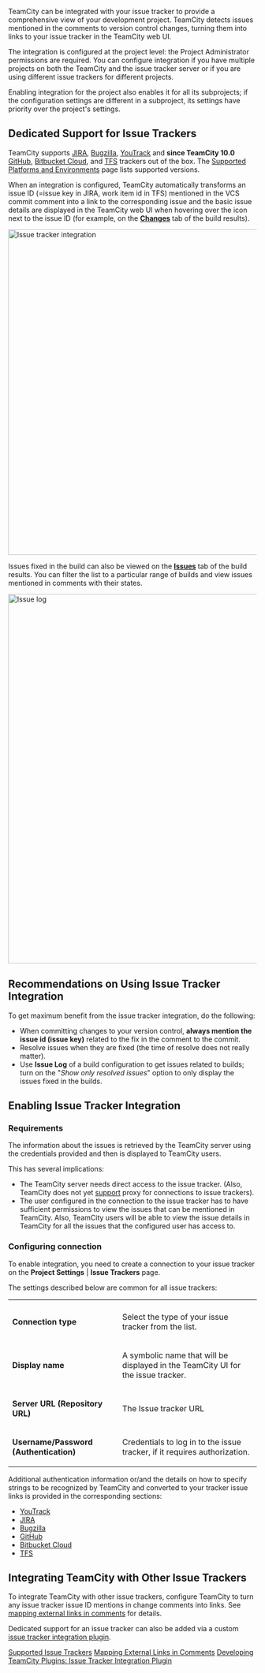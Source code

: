 [//]: # (title: Integrating TeamCity with Issue Tracker)
[//]: # (auxiliary-id: Integrating TeamCity with Issue Tracker)
TeamCity can be integrated with your issue tracker to provide a comprehensive view of your development project. TeamCity detects issues mentioned in the comments to version control changes, turning them into links to your issue tracker in the TeamCity web UI.

The integration is configured at the project level: the Project Administrator permissions are required. You can configure integration if you have multiple projects on both the TeamCity and the issue tracker server or if you are using different issue trackers for different projects.

Enabling integration for the project also enables it for all its subprojects; if the configuration settings are different in a subproject, its settings have priority over the project's settings.

## Dedicated Support for Issue Trackers

TeamCity supports [JIRA](jira.md), [Bugzilla](bugzilla.md), [YouTrack](youtrack.md) and __since TeamCity 10.0__ [GitHub](https://confluence.jetbrains.com/display/TCD10/GitHub), [Bitbucket Cloud](bitbucket-cloud.md), and [TFS](team-foundation-work-items.md) trackers out of the box. The [Supported Platforms and Environments](supported-platforms-and-environments.md#Issue+Tracker+Integration) page lists supported versions.

When an integration is configured, TeamCity automatically transforms an issue ID (=issue key in JIRA, work item id in TFS) mentioned in the VCS commit comment into a link to the corresponding issue and the basic issue details are displayed in the TeamCity web UI when hovering over the icon next to the issue ID (for example, on the __[Changes](working-with-build-results.md#Changes)__ tab of the build results).

<img src="issue-tracker-integration.png" width="661" alt="Issue tracker integration"/>

Issues fixed in the build can also be viewed on the __[Issues](working-with-build-results.md#Related+Issues)__ tab of the build results. You can filter the list to a particular range of builds and view issues mentioned in comments with their states.

<img src="issue-log.png" width="750" alt="Issue log"/>

## Recommendations on Using Issue Tracker Integration

To get maximum benefit from the issue tracker integration, do the following:
* When committing changes to your version control, __always mention the issue id (issue key)__ related to the fix in the comment to the commit.
* Resolve issues when they are fixed (the time of resolve does not really matter).
* Use __Issue Log__ of a build configuration to get issues related to builds; turn on the "_Show only resolved issues_" option to only display the issues fixed in the builds.

## Enabling Issue Tracker Integration

<anchor name="requirements"/>

### Requirements

The information about the issues is retrieved by the TeamCity server using the credentials provided and then is displayed to TeamCity users.

This has several implications:
* The TeamCity server needs direct access to the issue tracker. (Also, TeamCity does not yet [support](http://youtrack.jetbrains.net/issue/TW-8876) proxy for connections to issue trackers).
* The user configured in the connection to the issue tracker has to have sufficient permissions to view the issues that can be mentioned in TeamCity. Also, TeamCity users will be able to view the issue details in TeamCity for all the issues that the configured user has access to.

### Configuring connection

To enable integration, you need to create a connection to your issue tracker on the __Project Settings__ | __Issue Trackers__ page.

The settings described below are common for all issue trackers:

<table>

<tr>

<td></td>
<td></td>

</tr>

<tr>

<td>

__Connection type__


</td>

<td>

Select the type of your issue tracker from the list.


</td></tr><tr>

<td>

__Display name__


</td>

<td>

A symbolic name that will be displayed in the TeamCity UI for the issue tracker.


</td></tr><tr>

<td>

__Server URL (Repository URL)__


</td>

<td>

The Issue tracker URL


</td></tr><tr>

<td>

__Username/Password (Authentication)__


</td>

<td>

Credentials to log in to the issue tracker, if it requires authorization.


</td></tr></table>

Additional authentication information or/and the details on how to specify strings to be recognized by TeamCity and converted to your tracker issue links is provided in the corresponding sections:
* [YouTrack](youtrack.md)
* [JIRA](jira.md)
* [Bugzilla](bugzilla.md)
* [GitHub](github.md)
* [Bitbucket Cloud](bitbucket-cloud.md)
* [TFS](team-foundation-work-items.md)

## Integrating TeamCity with Other Issue Trackers

To integrate TeamCity with other issue trackers, configure TeamCity to turn any issue tracker issue ID mentions in change comments into links. See [mapping external links in comments](mapping-external-links-in-comments.md) for details.

Dedicated support for an issue tracker can also be added via a custom [issue tracker integration plugin](https://plugins.jetbrains.com/docs/teamcity/issue-tracker-integration-plugin.html).

<seealso>
        <category ref="concepts">
            <a href="supported-platforms-and-environments.md">Supported Issue Trackers</a>
        </category>
        <category ref="admin-guide">
            <a href="mapping-external-links-in-comments.md">Mapping External Links in Comments</a>
        </category>
        <category ref="external">
            <a href="https://plugins.jetbrains.com/docs/teamcity/issue-tracker-integration-plugin.html">Developing TeamCity Plugins: Issue Tracker Integration Plugin</a>
        </category>
</seealso>

